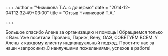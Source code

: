 +++
author = "Чижикова Т.А. с дочерью"
date = "2014-12-04T12:32:49+03:00"
title = "Отзыв Чижиковой Т.А."

+++

Большое спасибо Алене за организацию и помощь! Обращаемся только к Вам. Уже посетили Прованс, Париж, Вену, ОАЭ, СОВЕТУЕМ ВСЕМ. У Алены к каждому клиенту индивидуальный подход. Простите нас за наши «запросики».С наилучшими пожеланиями, успехов в работе!